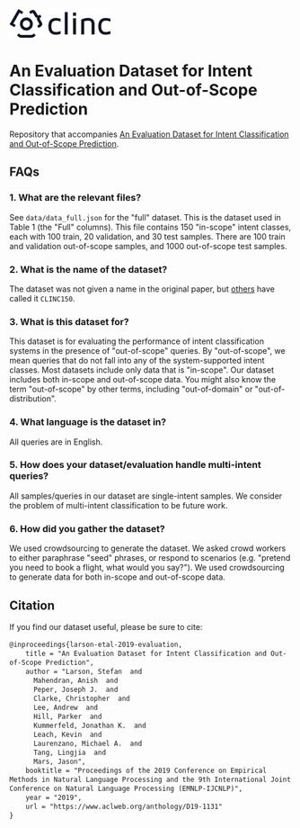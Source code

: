 [![Clinc](clinc_logo.png)](https://clinc.com)

# An Evaluation Dataset for Intent Classification and Out-of-Scope Prediction
Repository that accompanies [An Evaluation Dataset for Intent Classification and Out-of-Scope Prediction](https://www.aclweb.org/anthology/D19-1131/).


## FAQs
### 1. What are the relevant files?
See `data/data_full.json` for the "full" dataset. This is the dataset used in Table 1 (the "Full" columns). This file contains 150 "in-scope" intent classes, each with 100 train, 20 validation, and 30 test samples. There are 100 train and validation out-of-scope samples, and 1000 out-of-scope test samples. 

### 2. What is the name of the dataset?
The dataset was not given a name in the original paper, but [others](https://arxiv.org/pdf/2003.04807.pdf) have called it `CLINC150`.

### 3. What is this dataset for?
This dataset is for evaluating the performance of intent classification systems in the presence of "out-of-scope" queries. By "out-of-scope", we mean queries that do not fall into any of the system-supported intent classes. Most datasets include only data that is "in-scope". Our dataset includes both in-scope and out-of-scope data. You might also know the term "out-of-scope" by other terms, including "out-of-domain" or "out-of-distribution". 

### 4. What language is the dataset in?
All queries are in English.

### 5. How does your dataset/evaluation handle multi-intent queries?
All samples/queries in our dataset are single-intent samples. We consider the problem of multi-intent classification to be future work.

### 6. How did you gather the dataset?
We used crowdsourcing to generate the dataset. We asked crowd workers to either paraphrase "seed" phrases, or respond to scenarios (e.g. "pretend you need to book a flight, what would you say?"). We used crowdsourcing to generate data for both in-scope and out-of-scope data.

## Citation

If you find our dataset useful, please be sure to cite:

```
@inproceedings{larson-etal-2019-evaluation,
    title = "An Evaluation Dataset for Intent Classification and Out-of-Scope Prediction",
    author = "Larson, Stefan  and
      Mahendran, Anish  and
      Peper, Joseph J.  and
      Clarke, Christopher  and
      Lee, Andrew  and
      Hill, Parker  and
      Kummerfeld, Jonathan K.  and
      Leach, Kevin  and
      Laurenzano, Michael A.  and
      Tang, Lingjia  and
      Mars, Jason",
    booktitle = "Proceedings of the 2019 Conference on Empirical Methods in Natural Language Processing and the 9th International Joint Conference on Natural Language Processing (EMNLP-IJCNLP)",
    year = "2019",
    url = "https://www.aclweb.org/anthology/D19-1131"
}
```
